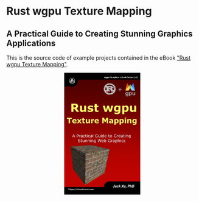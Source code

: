 # Rust wgpu Texture Mapping 
## A Practical Guide to Creating Stunning Graphics Applications


This is the source code of example projects contained in the eBook ["Rust wgpu Texture Mapping"](https://www.amazon.com/exec/obidos/ASIN/B0CLSV3SPT/unicadinccom-20). 

<p align="center">
<a href="https://drxudotnet.com"><img src="assets/cover01.jpg" width="200" height="320"></a>
</p>
